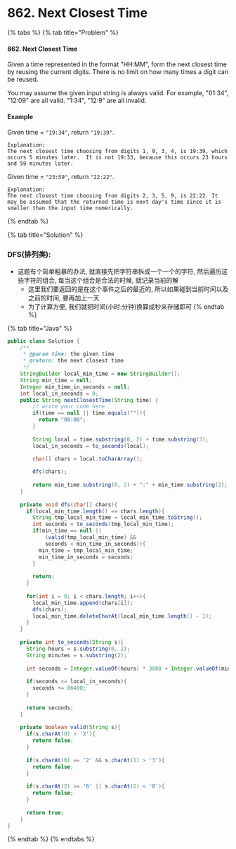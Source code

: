 # 862. Next Closest Time

{% tabs %}
{% tab title="Problem" %}
#### 862. Next Closest Time

Given a time represented in the format "HH:MM", form the next closest time by reusing the current digits. There is no limit on how many times a digit can be reused.

You may assume the given input string is always valid. For example, "01:34", "12:09" are all valid. "1:34", "12:9" are all invalid.

#### Example

Given time = `"19:34"`, return `"19:39"`.

```text
Explanation: 
The next closest time choosing from digits 1, 9, 3, 4, is 19:39, which occurs 5 minutes later.  It is not 19:33, because this occurs 23 hours and 59 minutes later.
```

Given time = `"23:59"`, return `"22:22"`.

```text
Explanation: 
The next closest time choosing from digits 2, 3, 5, 9, is 22:22. It may be assumed that the returned time is next day's time since it is smaller than the input time numerically.
```
{% endtab %}

{% tab title="Solution" %}
### DFS\(排列类\):

* 这题有个简单粗暴的办法, 就直接先把字符串拆成一个一个的字符, 然后遍历这些字符的组合, 每当这个组合是合法的时候, 就记录当前的解
  * 这里我们要返回的是在这个事件之后的最近的, 所以如果碰到当前时间以及之前的时间, 要再加上一天
  * 为了计算方便, 我们就把时间\(小时:分钟\)换算成秒来存储即可
{% endtab %}

{% tab title="Java" %}
```java
public class Solution {
    /**
     * @param time: the given time
     * @return: the next closest time
     */
    StringBuilder local_min_time = new StringBuilder();
    String min_time = null;
    Integer min_time_in_seconds = null;
    int local_in_seconds = 0;
    public String nextClosestTime(String time) {
        // write your code here
        if(time == null || time.equals("")){
          return "00:00";
        }
        
        String local = time.substring(0, 2) + time.substring(3);
        local_in_seconds = to_seconds(local);

        char[] chars = local.toCharArray();
        
        dfs(chars);
        
        return min_time.substring(0, 2) + ":" + min_time.substring(2);
    }
    
    private void dfs(char[] chars){
      if(local_min_time.length() == chars.length){
        String tmp_local_min_time = local_min_time.toString();
        int seconds = to_seconds(tmp_local_min_time);
        if(min_time == null || 
            (valid(tmp_local_min_time) && 
            seconds < min_time_in_seconds)){
          min_time = tmp_local_min_time;
          min_time_in_seconds = seconds;
        }
        
        return;
      }
      
      for(int i = 0; i < chars.length; i++){
        local_min_time.append(chars[i]);
        dfs(chars);
        local_min_time.deleteCharAt(local_min_time.length() - 1);
      }
    }
    
    private int to_seconds(String s){
      String hours = s.substring(0, 2);
      String minutes = s.substring(2);
      
      int seconds = Integer.valueOf(hours) * 3600 + Integer.valueOf(minutes) * 60;
      
      if(seconds <= local_in_seconds){
        seconds += 86400;
      }
      
      return seconds;
    }
    
    private boolean valid(String s){
      if(s.charAt(0) > '2'){
        return false;
      }
      
      if(s.charAt(0) == '2' && s.charAt(1) > '3'){
        return false;
      }
      
      if(s.charAt(2) >= '6' || s.charAt(2) < '0'){
        return false;
      }
      
      return true;
    }
}
```
{% endtab %}
{% endtabs %}

